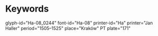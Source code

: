 # Keywords
glyph-id="Ha-08_0244"
font-id="Ha-08"
printer-id="Ha"
printer="Jan Haller"
period="1505–1525"
place="Kraków"
PT plate="171"

